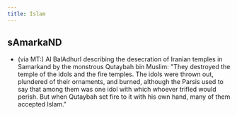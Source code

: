 ```yaml
---
title: Islam
---
```


## sAmarkaND
- (via MT:) Al BalAdhurI describing the desecration of Iranian temples in Samarkand by the monstrous Qutaybah bin Muslim: "They destroyed the temple of the idols and the fire temples. The idols were thrown out, plundered of their ornaments, and burned, although the Parsis used to say that among them was one idol with which whoever trifled would perish. But when Qutaybah set fire to it with his own hand, many of them accepted Islam."